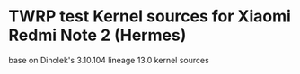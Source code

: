 # TWRP test Kernel sources for Xiaomi Redmi Note 2 (Hermes)
base on Dinolek's 3.10.104 lineage 13.0 kernel sources

[Dinolek's sources]: https://github.com/HermesRepos/android_kernel_xiaomi_hermes